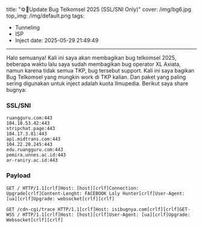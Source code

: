 title: "⚙️📲Update Bug Telkomsel 2025 (SSL/SNI Only)"
cover: /img/bg6.jpg
top_img: /img/default.png
tags:
  - Tunneling
  - ISP
  - Inject
date: 2025-05-29 21:49:49
---
Halo semuanya! Kali ini saya akan membagikan bug telkomsel 2025, beberapa waktu lalu saya sudah membagikan bug operator XL Axiata, namun karena tidak semua TKP, bug tersebut support. Kali ini saya bagikan Bug Telkomsel yang mungkin work di TKP kalian. Dan paket yang paling sering digunakan untuk inject adalah kuota Ilmupedia. Berikut saya share bugnya:

### SSL/SNI 
```
ruangguru.com:443
104.18.53.42:443
stripchat.page:443
104.17.3.81:443
api.midtrans.com:443
104.22.20.245:443
edu.ruangguru.com:443
pemira.unnes.ac.id:443
ar-raniry.ac.id:443
```

### Payload

```
GET / HTTP/1.1[crlf]Host: [host][crlf]Connection: Upgrade[crlf]Content-Lenght: FACEBOOK Loly Hunter[crlf]User-Agent: [ua][crlf]Upgrade: websocket[crlf][crlf]
```

```
GET /cdn-cgi/trace HTTP/1.1[crlf]Host: isibugnya.com[crlf][crlf]GET-WSS / HTTP/1.1[crlf]Host: [host][crlf]User-Agent: [ua][crlf]Upgrade: Websocket[crlf][crlf]
```
